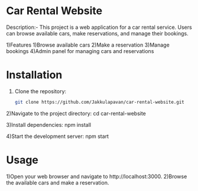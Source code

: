 # Car Rental Website

Description:-
This project is a web application for a car rental service. Users can browse available cars, make reservations, and manage their bookings.

1)Features
1)Browse available cars
2)Make a reservation
3)Manage bookings
4)Admin panel for managing cars and reservations

# Installation
1. Clone the repository:
   ```bash
   git clone https://github.com/Jakkulapavan/car-rental-website.git
   

2)Navigate to the project directory:
cd car-rental-website

3)Install dependencies:
npm install

4)Start the development server:
npm start

# Usage
1)Open your web browser and navigate to 
http://localhost:3000.
2)Browse the available cars and make a reservation.

